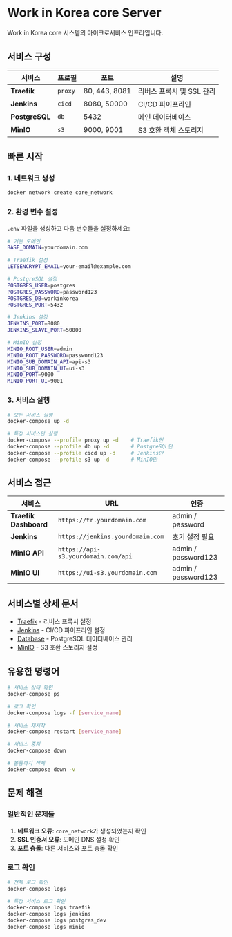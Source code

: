 # Work in Korea core Server

Work in Korea core 시스템의 마이크로서비스 인프라입니다.

## 서비스 구성

| 서비스 | 프로필 | 포트 | 설명 |
|--------|--------|------|------|
| **Traefik** | `proxy` | 80, 443, 8081 | 리버스 프록시 및 SSL 관리 |
| **Jenkins** | `cicd` | 8080, 50000 | CI/CD 파이프라인 |
| **PostgreSQL** | `db` | 5432 | 메인 데이터베이스 |
| **MinIO** | `s3` | 9000, 9001 | S3 호환 객체 스토리지 |

## 빠른 시작

### 1. 네트워크 생성
```bash
docker network create core_network
```

### 2. 환경 변수 설정
`.env` 파일을 생성하고 다음 변수들을 설정하세요:

```bash
# 기본 도메인
BASE_DOMAIN=yourdomain.com

# Traefik 설정
LETSENCRYPT_EMAIL=your-email@example.com

# PostgreSQL 설정
POSTGRES_USER=postgres
POSTGRES_PASSWORD=password123
POSTGRES_DB=workinkorea
POSTGRES_PORT=5432

# Jenkins 설정
JENKINS_PORT=8080
JENKINS_SLAVE_PORT=50000

# MinIO 설정
MINIO_ROOT_USER=admin
MINIO_ROOT_PASSWORD=password123
MINIO_SUB_DOMAIN_API=api-s3
MINIO_SUB_DOMAIN_UI=ui-s3
MINIO_PORT=9000
MINIO_PORT_UI=9001
```

### 3. 서비스 실행

```bash
# 모든 서비스 실행
docker-compose up -d

# 특정 서비스만 실행
docker-compose --profile proxy up -d    # Traefik만
docker-compose --profile db up -d       # PostgreSQL만
docker-compose --profile cicd up -d     # Jenkins만
docker-compose --profile s3 up -d       # MinIO만
```

## 서비스 접근

| 서비스 | URL | 인증 |
|--------|-----|------|
| **Traefik Dashboard** | `https://tr.yourdomain.com` | admin / password |
| **Jenkins** | `https://jenkins.yourdomain.com` | 초기 설정 필요 |
| **MinIO API** | `https://api-s3.yourdomain.com/api` | admin / password123 |
| **MinIO UI** | `https://ui-s3.yourdomain.com` | admin / password123 |

## 서비스별 상세 문서

- [Traefik](./traefik/README.md) - 리버스 프록시 설정
- [Jenkins](./jenkins/README.md) - CI/CD 파이프라인 설정
- [Database](./database/README.md) - PostgreSQL 데이터베이스 관리
- [MinIO](./minio/README.md) - S3 호환 스토리지 설정

## 유용한 명령어

```bash
# 서비스 상태 확인
docker-compose ps

# 로그 확인
docker-compose logs -f [service_name]

# 서비스 재시작
docker-compose restart [service_name]

# 서비스 중지
docker-compose down

# 볼륨까지 삭제
docker-compose down -v
```

## 문제 해결

### 일반적인 문제들

1. **네트워크 오류**: `core_network`가 생성되었는지 확인
2. **SSL 인증서 오류**: 도메인 DNS 설정 확인
3. **포트 충돌**: 다른 서비스와 포트 충돌 확인

### 로그 확인
```bash
# 전체 로그 확인
docker-compose logs

# 특정 서비스 로그 확인
docker-compose logs traefik
docker-compose logs jenkins
docker-compose logs postgres_dev
docker-compose logs minio
```